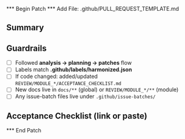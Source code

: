 *** Begin Patch
*** Add File: .github/PULL_REQUEST_TEMPLATE.md
## Summary
<!-- What changed and why (1–3 lines) -->

## Guardrails
- [ ] Followed **analysis → planning → patches** flow
- [ ] Labels match **.github/labels/harmonized.json**
- [ ] If code changed: added/updated `REVIEW/MODULE_*/ACCEPTANCE_CHECKLIST.md`
- [ ] New docs live in `docs/**` (global) or `REVIEW/MODULE_*/**` (module)
- [ ] Any issue-batch files live under `.github/issue-batches/`

## Acceptance Checklist (link or paste)
<!-- Link to module checklist or paste relevant items -->
*** End Patch
